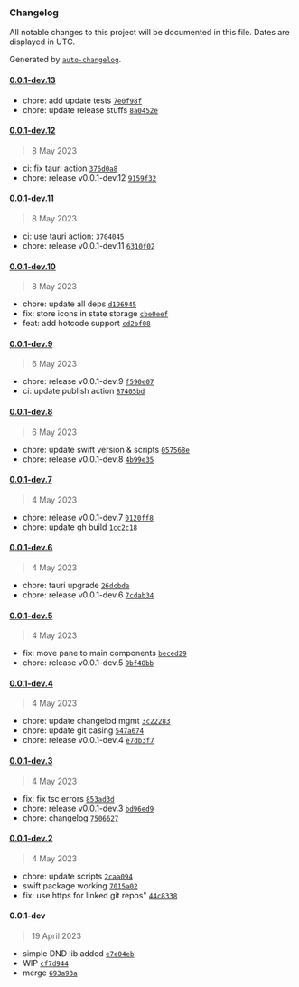 ### Changelog

All notable changes to this project will be documented in this file. Dates are displayed in UTC.

Generated by [`auto-changelog`](https://github.com/CookPete/auto-changelog).

#### [0.0.1-dev.13](https://github.com/billyjacoby/browsernaut/compare/0.0.1-dev.12...0.0.1-dev.13)

- chore: add update tests [`7e0f98f`](https://github.com/billyjacoby/browsernaut/commit/7e0f98fba3d7af0cb27edea3c59eba6e86f40e41)
- chore: update release stuffs [`8a0452e`](https://github.com/billyjacoby/browsernaut/commit/8a0452ee9300430ae2abcd7997f24659f7de3fbe)

#### [0.0.1-dev.12](https://github.com/billyjacoby/browsernaut/compare/0.0.1-dev.11...0.0.1-dev.12)

> 8 May 2023

- ci: fix tauri action [`376d0a8`](https://github.com/billyjacoby/browsernaut/commit/376d0a883daa64a4cdd6b959661e471924e026d3)
- chore: release v0.0.1-dev.12 [`9159f32`](https://github.com/billyjacoby/browsernaut/commit/9159f32c4858708a8bb3a79c085eeb5e40236793)

#### [0.0.1-dev.11](https://github.com/billyjacoby/browsernaut/compare/0.0.1-dev.10...0.0.1-dev.11)

> 8 May 2023

- ci: use tauri action: [`3704045`](https://github.com/billyjacoby/browsernaut/commit/370404573353ec0509f89f15cff69a948c8de426)
- chore: release v0.0.1-dev.11 [`6310f02`](https://github.com/billyjacoby/browsernaut/commit/6310f02107c16f5780fcaa17b13f67fe35ee2d4b)

#### [0.0.1-dev.10](https://github.com/billyjacoby/browsernaut/compare/0.0.1-dev.9...0.0.1-dev.10)

> 8 May 2023

- chore: update all deps [`d196945`](https://github.com/billyjacoby/browsernaut/commit/d19694587862b48ffd8142d3973b9cda551af395)
- fix: store icons in state storage [`cbe0eef`](https://github.com/billyjacoby/browsernaut/commit/cbe0eef929728ad7654c709f5559e07d5aba3baa)
- feat: add hotcode support [`cd2bf08`](https://github.com/billyjacoby/browsernaut/commit/cd2bf0869107b69da0a005c7b31b94a3406c0181)

#### [0.0.1-dev.9](https://github.com/billyjacoby/browsernaut/compare/0.0.1-dev.8...0.0.1-dev.9)

> 6 May 2023

- chore: release v0.0.1-dev.9 [`f590e07`](https://github.com/billyjacoby/browsernaut/commit/f590e0716f65580a2b963f929eefba2a2567e978)
- ci: update publish action [`87405bd`](https://github.com/billyjacoby/browsernaut/commit/87405bd08a225517d942f1a74df07bb8c78f44a9)

#### [0.0.1-dev.8](https://github.com/billyjacoby/browsernaut/compare/0.0.1-dev.7...0.0.1-dev.8)

> 6 May 2023

- chore: update swift version & scripts [`057568e`](https://github.com/billyjacoby/browsernaut/commit/057568e60772975d26924db177d9d98ac1b981ae)
- chore: release v0.0.1-dev.8 [`4b99e35`](https://github.com/billyjacoby/browsernaut/commit/4b99e35ab7ea622413e573feaea7e13a6a80546e)

#### [0.0.1-dev.7](https://github.com/billyjacoby/browsernaut/compare/0.0.1-dev.6...0.0.1-dev.7)

> 4 May 2023

- chore: release v0.0.1-dev.7 [`0120ff8`](https://github.com/billyjacoby/browsernaut/commit/0120ff811c8eaf07ea76ba3444f8af3ded2d617a)
- chore: update gh build [`1cc2c18`](https://github.com/billyjacoby/browsernaut/commit/1cc2c18171598e403327041793cefae3a52fdb0a)

#### [0.0.1-dev.6](https://github.com/billyjacoby/browsernaut/compare/0.0.1-dev.5...0.0.1-dev.6)

> 4 May 2023

- chore: tauri upgrade [`26dcbda`](https://github.com/billyjacoby/browsernaut/commit/26dcbda87b53d7fd45ba0b5040b8da772f8eb6f7)
- chore: release v0.0.1-dev.6 [`7cdab34`](https://github.com/billyjacoby/browsernaut/commit/7cdab34373fbedcaaa7fdeabc70077a139505c6a)

#### [0.0.1-dev.5](https://github.com/billyjacoby/browsernaut/compare/0.0.1-dev.4...0.0.1-dev.5)

> 4 May 2023

- fix: move pane to main components [`beced29`](https://github.com/billyjacoby/browsernaut/commit/beced29d337612e867a9a12198db2f1e3333b19f)
- chore: release v0.0.1-dev.5 [`9bf48bb`](https://github.com/billyjacoby/browsernaut/commit/9bf48bbc9285ae17ae0e39303dec6a629b1c5489)

#### [0.0.1-dev.4](https://github.com/billyjacoby/browsernaut/compare/0.0.1-dev.3...0.0.1-dev.4)

> 4 May 2023

- chore: update changelod mgmt [`3c22283`](https://github.com/billyjacoby/browsernaut/commit/3c2228367704a10459fdf31b822f0d3cc10c10af)
- chore: update git casing [`547a674`](https://github.com/billyjacoby/browsernaut/commit/547a674c42087be46ca54195229b8ed933e3acdd)
- chore: release v0.0.1-dev.4 [`e7db3f7`](https://github.com/billyjacoby/browsernaut/commit/e7db3f715e01a403403f672a1d8c7b6dc61e5f5e)

#### [0.0.1-dev.3](https://github.com/billyjacoby/browsernaut/compare/0.0.1-dev.2...0.0.1-dev.3)

> 4 May 2023

- fix: fix tsc errors [`853ad3d`](https://github.com/billyjacoby/browsernaut/commit/853ad3da631ffb7c56d0fbebc27210af17735e14)
- chore: release v0.0.1-dev.3 [`bd96ed9`](https://github.com/billyjacoby/browsernaut/commit/bd96ed9087d70ba6c6e5b1cc68ab1379a4f84806)
- chore: changelog [`7506627`](https://github.com/billyjacoby/browsernaut/commit/75066272e50e602d75c1e447c74b4df9225629d2)

#### [0.0.1-dev.2](https://github.com/billyjacoby/browsernaut/compare/0.0.1-dev...0.0.1-dev.2)

> 4 May 2023

- chore: update scripts [`2caa094`](https://github.com/billyjacoby/browsernaut/commit/2caa09495a4a558b534ee04e0f454f1562a835fb)
- swift package working [`7015a02`](https://github.com/billyjacoby/browsernaut/commit/7015a023f0fb721f9a357bbff6ea997dce600153)
- fix: use https for linked git repos" [`44c8338`](https://github.com/billyjacoby/browsernaut/commit/44c8338519fe69dba48245b23ceda7a5b15090b3)

#### 0.0.1-dev

> 19 April 2023

- simple DND lib added [`e7e04eb`](https://github.com/billyjacoby/browsernaut/commit/e7e04eb1afb43ff6a4333cf0df8b4933d0f056f2)
- WIP [`cf7d944`](https://github.com/billyjacoby/browsernaut/commit/cf7d944ef9458b6eaa5698b303f4cc096d0cf059)
- merge [`693a93a`](https://github.com/billyjacoby/browsernaut/commit/693a93ac3315a0f79033df65686768cba47a7524)
